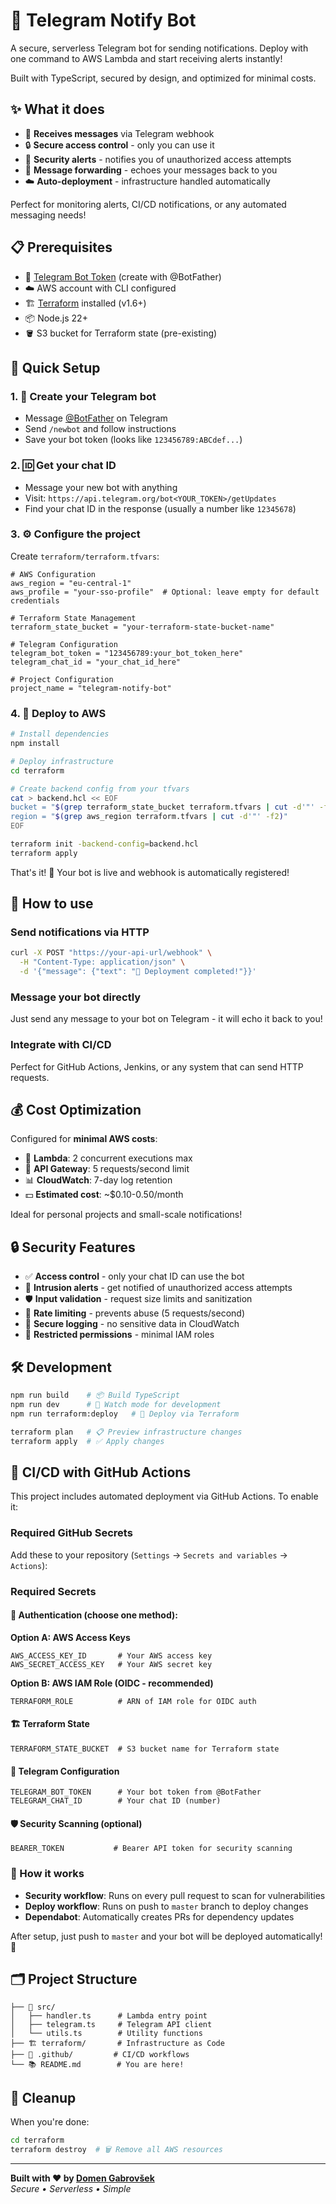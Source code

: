 # 🤖 Telegram Notify Bot

A secure, serverless Telegram bot for sending notifications. Deploy with one command to AWS Lambda and start receiving alerts instantly! 

Built with TypeScript, secured by design, and optimized for minimal costs.

## ✨ What it does

- 📨 **Receives messages** via Telegram webhook
- 🔒 **Secure access control** - only you can use it
- 🚨 **Security alerts** - notifies you of unauthorized access attempts
- 🔄 **Message forwarding** - echoes your messages back to you
- ☁️ **Auto-deployment** - infrastructure handled automatically

Perfect for monitoring alerts, CI/CD notifications, or any automated messaging needs!

## 📋 Prerequisites

- 🤖 [Telegram Bot Token](https://t.me/botfather) (create with @BotFather)
- ☁️ AWS account with CLI configured
- 🏗️ [Terraform](https://terraform.io) installed (v1.6+)
- 📦 Node.js 22+
- 🪣 S3 bucket for Terraform state (pre-existing)

## 🚀 Quick Setup

### 1. 🤖 Create your Telegram bot
- Message [@BotFather](https://t.me/botfather) on Telegram
- Send `/newbot` and follow instructions
- Save your bot token (looks like `123456789:ABCdef...`)

### 2. 🆔 Get your chat ID
- Message your new bot with anything
- Visit: `https://api.telegram.org/bot<YOUR_TOKEN>/getUpdates`
- Find your chat ID in the response (usually a number like `12345678`)

### 3. ⚙️ Configure the project
Create `terraform/terraform.tfvars`:
```hcl
# AWS Configuration
aws_region = "eu-central-1"
aws_profile = "your-sso-profile"  # Optional: leave empty for default credentials

# Terraform State Management
terraform_state_bucket = "your-terraform-state-bucket-name"

# Telegram Configuration  
telegram_bot_token = "123456789:your_bot_token_here"
telegram_chat_id = "your_chat_id_here"

# Project Configuration
project_name = "telegram-notify-bot"
```

### 4. 🚀 Deploy to AWS
```bash
# Install dependencies
npm install

# Deploy infrastructure
cd terraform

# Create backend config from your tfvars
cat > backend.hcl << EOF
bucket = "$(grep terraform_state_bucket terraform.tfvars | cut -d'"' -f2)"
region = "$(grep aws_region terraform.tfvars | cut -d'"' -f2)"
EOF

terraform init -backend-config=backend.hcl
terraform apply
```

That's it! 🎉 Your bot is live and webhook is automatically registered!

## 💬 How to use

### Send notifications via HTTP
```bash
curl -X POST "https://your-api-url/webhook" \
  -H "Content-Type: application/json" \
  -d '{"message": {"text": "🚀 Deployment completed!"}}'
```

### Message your bot directly
Just send any message to your bot on Telegram - it will echo it back to you!

### Integrate with CI/CD
Perfect for GitHub Actions, Jenkins, or any system that can send HTTP requests.

## 💰 Cost Optimization

Configured for **minimal AWS costs**:
- 💸 **Lambda**: 2 concurrent executions max
- 🚦 **API Gateway**: 5 requests/second limit  
- 📊 **CloudWatch**: 7-day log retention
- 💵 **Estimated cost**: ~$0.10-0.50/month

Ideal for personal projects and small-scale notifications!

## 🔒 Security Features

- ✅ **Access control** - only your chat ID can use the bot
- 🚨 **Intrusion alerts** - get notified of unauthorized access attempts  
- 🛡️ **Input validation** - request size limits and sanitization
- 🚦 **Rate limiting** - prevents abuse (5 requests/second)
- 🔐 **Secure logging** - no sensitive data in CloudWatch
- 🎯 **Restricted permissions** - minimal IAM roles

## 🛠️ Development

```bash
npm run build    # 📦 Build TypeScript
npm run dev      # 👀 Watch mode for development
npm run terraform:deploy   # 🚀 Deploy via Terraform

terraform plan   # 📋 Preview infrastructure changes
terraform apply  # ✅ Apply changes
```

## 🔄 CI/CD with GitHub Actions

This project includes automated deployment via GitHub Actions. To enable it:

### Required GitHub Secrets

Add these to your repository (`Settings` → `Secrets and variables` → `Actions`):

### Required Secrets

#### 🔑 Authentication (choose one method):

**Option A: AWS Access Keys**
```
AWS_ACCESS_KEY_ID       # Your AWS access key
AWS_SECRET_ACCESS_KEY   # Your AWS secret key
```

**Option B: AWS IAM Role (OIDC - recommended)**
```
TERRAFORM_ROLE          # ARN of IAM role for OIDC auth
```

#### 🏗️ Terraform State
```
TERRAFORM_STATE_BUCKET  # S3 bucket name for Terraform state
```

#### 🤖 Telegram Configuration
```
TELEGRAM_BOT_TOKEN      # Your bot token from @BotFather
TELEGRAM_CHAT_ID        # Your chat ID (number)
```

#### 🛡️ Security Scanning (optional)
```
BEARER_TOKEN           # Bearer API token for security scanning
```

### 🚀 How it works

- **Security workflow**: Runs on every pull request to scan for vulnerabilities
- **Deploy workflow**: Runs on push to `master` branch to deploy changes
- **Dependabot**: Automatically creates PRs for dependency updates

After setup, just push to `master` and your bot will be deployed automatically! 🎉

## 🗂️ Project Structure

```
├── 🤖 src/
│   ├── handler.ts      # Lambda entry point
│   ├── telegram.ts     # Telegram API client
│   └── utils.ts        # Utility functions
├── 🏗️ terraform/       # Infrastructure as Code
├── 🔄 .github/         # CI/CD workflows
└── 📚 README.md        # You are here!
```

## 🧹 Cleanup

When you're done:
```bash
cd terraform
terraform destroy  # 🗑️ Remove all AWS resources
```

---

**Built with ❤️ by [Domen Gabrovšek](https://github.com/domengabrovsek)**  
*Secure • Serverless • Simple*